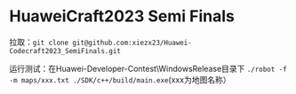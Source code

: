 # HuaweiCraft2023 Semi Finals

拉取：`git clone git@github.com:xiezx23/Huawei-Codecraft2023_SemiFinals.git`

运行测试：在Huawei-Developer-Contest\WindowsRelease目录下
`./robot -f -m maps/xxx.txt ./SDK/c++/build/main.exe`(xxx为地图名称）

